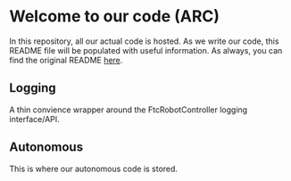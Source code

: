 # Welcome to our code (ARC)
In this repository, all our actual code is hosted. As we write our code, this README file will be populated with useful information. As always, you can find the original README [here](https://github.com/FIRST-Tech-Challenge/FtcRobotController/tree/master/TeamCode/src/main/java/org/firstinspires/ftc/teamcode).

## Logging
A thin convience wrapper around the FtcRobotController logging interface/API.

## Autonomous
This is where our autonomous code is stored.

